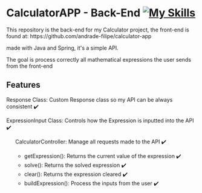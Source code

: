 # CalculatorAPP - Back-End [![My Skills](https://skillicons.dev/icons?i=java,spring)](https://skillicons.dev)
<p>This repository is the back-end for my Calculator project, the front-end is found at: https://github.com/andrade-filipe/calculator-app</p>
<p>made with Java and Spring, it's a simple API.</p>
<p>The goal is process correctly all mathematical expressions the user sends from the front-end</p>

## Features

<p>Response Class: Custom Response class so my API can be always consistent ✔️</p>
<p>ExpressionInput Class: Controls how the Expression is inputted into the API ✔️</p>
<ul>
CalculatorController: Manage all requests made to the API ✔️
    <ul>
        <li>getExpression(): Returns the current value of the expression ✔️</li>
        <li>solve(): Returns the solved expression ✔️</li>
        <li>clear(): Returns the expression cleared ✔️</li>
        <li>buildExpression(): Process the inputs from the user ✔️</li>
    </ul>
</ul>

